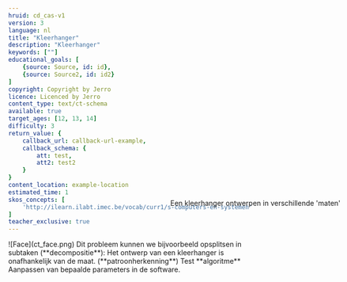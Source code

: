 ```yaml
---
hruid: cd_cas-v1
version: 3
language: nl
title: "Kleerhanger"
description: "Kleerhanger"
keywords: [""]
educational_goals: [
    {source: Source, id: id}, 
    {source: Source2, id: id2}
]
copyright: Copyright by Jerro
licence: Licenced by Jerro
content_type: text/ct-schema
available: true
target_ages: [12, 13, 14]
difficulty: 3
return_value: {
    callback_url: callback-url-example,
    callback_schema: {
        att: test,
        att2: test2
    }
}
content_location: example-location
estimated_time: 1
skos_concepts: [
    'http://ilearn.ilabt.imec.be/vocab/curr1/s-computers-en-systemen'
]
teacher_exclusive: true
---
```


<context>
![Face](ct_face.png)
<div style="position:absolute;right:0px;width:40%;height:100px;margin-top:-100px;margin-right:20px">Een kleerhanger ontwerpen in verschillende 'maten'</div>
</context>
<decomposition>
Dit probleem kunnen we bijvoorbeeld opsplitsen in subtaken (**decompositie**):
</decomposition>
<patternRecognition>
Het ontwerp van een kleerhanger is onafhankelijk van de maat. (**patroonherkenning**)
</patternRecognition>
<abstraction>
Test
</abstraction>
<algorithms>
**algoritme** 
</algorithms>
<implementation>
Aanpassen van bepaalde parameters in de software.
</implementation>

